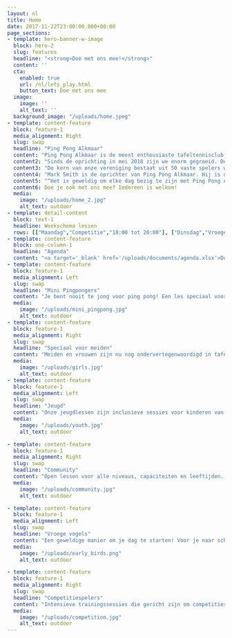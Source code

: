 ```yaml
---
layout: nl
title: Home
date: 2017-11-22T23:00:00.000+00:00
page_sections:
- template: hero-banner-w-image
  block: hero-2
  slug: features
  headline: "<strong>Doe met ons mee!</strong>"
  content: ''
  cta:
    enabled: true
    url: /nl/lets_play.html
    button_text: Doe met ons mee 
  image:
    image: ''
    alt_text: ''
  background_image: "/uploads/home.jpeg"
- template: content-feature
  block: feature-1
  media_alignment: Right
  slug: swap
  headline: "Ping Pong Alkmaar"
  content: "Ping Pong Alkmaar is de meest enthousiaste tafeltennisclub van Alkmaar en een ambitieuze sportvereniging waar iedereen welkom is."
  content2: "Sinds de oprichting in mei 2018 zijn we enorm gegroeid. De club heeft verschillende nieuwe initiatieven opgezet en we hebben met onze programma’s waarmee we de wijk ingaan meer dan 6000 mensen in Alkmaar bereikt."
  content3: "De kern van onze vereniging bestaat uit 50 vaste spelers waarvan 30 jongens en meiden tussen de 5 en 16 jaar. Als lid van onze club kun je 5 dagen in de week komen trainingen."
  content4: "Mark Smith is de oprichter van Ping Pong Alkmaar. Hij is de hoofdcoach en jaagt nieuwe ontwikkelingen binnen de vereniging aan. "
  content5: "“Het is geweldig om elke dag bezig te zijn met Ping Pong Alkmaar. We zijn een snel groeiende tafeltennis club met stevige wortels in de lokale gemeenschap. Samen met een pro-actief en ambitieus team bouwen we aan een nieuw soort sportvereniging omdat we geloven in de kracht van sport als verbindende factor en de positief invloed daarvan op het leven van mensen.”"
  content6: Doe je ook met ons mee? Iedereen is welkom!
  media:
    image: "/uploads/home_2.jpg"
    alt_text: outdoor
- template: detail-content
  block: text-1
  headline: Weekschema lessen
  rows: [["Maandag","Competitie","18:00 tot 20:00"], ["Dinsdag","Vroege vogels","07:00 tot 08:00"], ["Woensdag","Speciaal voor meiden","15:00 tot 16:00"], ["", "Jeugd","16:15 tot 17:45"], ["","Community","19:30 tot 21:30"], ["Vrijdag", "Mini-Pingpongers","15:00 tot 16:00"], ["","Jeugd spelers","16:15 tot 17:45"], ["","Community","19:00 tot 21:00"]]
- template: content-feature
  block: one-column-1
  headline: "Agenda"
  content: "<a target='_blank' href='/uploads/documents/agenda.xlsx'>Download de agenda</a>"
- template: content-feature
  block: feature-1
  media_alignment: Left
  slug: swap
  headline: "Mini Pingpongers"
  content: "Je bent nooit te jong voor ping pong! Een les speciaal voor jonge spelers tussen de 4 en 7 jaar. De lessen zijn gericht op het ontwikkelen van motorische vaardigheden en coördinatie. We oefenen door verschillende spelletjes te doen waarbij we gekke materialen gebruikt zoals ballonnen paraplu’s."
  media:
    image: "/uploads/mini_pingpong.jpg"
    alt_text: outdoor
- template: content-feature
  block: feature-1
  media_alignment: Right
  slug: swap
  headline: "Speciaal voor meiden"
  content: "Meiden en vrouwen zijn nu nog ondervertegenwoordigd in tafeltennis. Daarom is deze les speciaal voor meiden om aan ze te moedigen meer te sporten en te bewegen. De lessen richten zich door middel van toegankelijke spelletjes op fysieke, technische en tactische ontwikkeling. Tijdens de les spelen we ook tafeltennis op muziek die kinderen leuk vinden, zo dansen we de lessen door!"
  media:
    image: "/uploads/girls.jpg"
    alt_text: outdoor
- template: content-feature
  block: feature-1
  media_alignment: Left
  slug: swap
  headline: "Jeugd"
  content: "Onze jeugdlessen zijn inclusieve sessies voor kinderen van alle niveau’s. De lessen zijn ingericht op het combineren van technische vaardigheden met  verschillende grappige spellen.  Zo houden we de lessen leuk en stijgt het niveau van de spelers. We werken met speciale Chinese trainingsmethodes zoals ‘multi-ball’ en ‘robot training’. Hiermee werken onze jonge spelers aan zowel de fysieke als technische kanten van het spel."
  media:
    image: "/uploads/youth.jpg"
    alt_text: outdoor

- template: content-feature
  block: feature-1
  media_alignment: Right
  slug: swap
  headline: "Community"
  content: "Open lessen voor alle niveaus, capaciteiten en leeftijden. De les start met een groepstraining van 40 minuten gevolgd door vrij spelen  en individuele coaching van trainer Mark Smith. We nodigen ook graag aspirant spelers met een beperking uit om mee te doen.  Iedereen is welkom om tijdens deze open lessen te komen kijken en gezellig mee te spelen!"
  media:
    image: "/uploads/community.jpg"
    alt_text: outdoor

- template: content-feature
  block: feature-1
  media_alignment: Left
  slug: swap
  headline: "Vroege vogels"
  content: "Een geweldige manier om je dag te starten! Voor je naar school of werk gaat lekker trainen.Deze lessen zijn open voor spelers van alle niveaus en leeftijden. Als antwoord op de vraag van onze leden voor de mogelijkheid om vroeg op de dag te trainen hebben we deze Vroege Vogels sessies toegevoegd aan ons lesaanbod. We spelen op inspirerende muziek waardoor je lijf en hoofd wakker worden geschud en je jouw dag vol positieve energie begint. "
  media:
    image: "/uploads/early_birds.png"
    alt_text: outdoor

- template: content-feature
  block: feature-1
  media_alignment: Right
  slug: swap
  headline: "Competitiespelers"
  content: "Intensieve trainingssessies die gericht zijn om competitiespelers het beste uit zichzelf te halen. We richten ons op de technisch, tactische en fysieke ontwikkelingen. Als speler ontwikkel je bij ons een top sport mentaliteit en krijg je toegang tot trainingsmethodes van het hoogste niveau."
  media:
    image: "/uploads/competition.jpg"
    alt_text: outdoor
---
```

